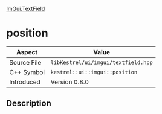 [ImGui.TextField](index.md)
# position
| Aspect | Value |
| --- | --- |
| Source File | `libKestrel/ui/imgui/textfield.hpp` |
| C++ Symbol | `kestrel::ui::imgui::position` |
| Introduced | Version 0.8.0 |
## Description
